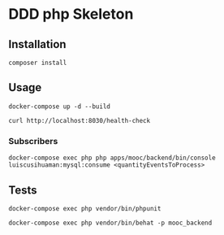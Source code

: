 # DDD php Skeleton

## Installation

`composer install`

## Usage

`docker-compose up -d --build`

`curl http://localhost:8030/health-check`

### Subscribers

`docker-compose exec php php apps/mooc/backend/bin/console luiscusihuaman:mysql:consume <quantityEventsToProcess>`

## Tests

`docker-compose exec php vendor/bin/phpunit`

`docker-compose exec php vendor/bin/behat -p mooc_backend`

